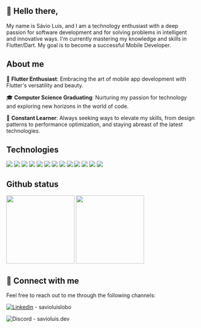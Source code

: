 ## 👋 Hello there,

My name is Sávio Luis, and I am a technology enthusiast with a deep passion for software development and for solving problems in intelligent and innovative ways.
I'm currently mastering my knowledge and skills in Flutter/Dart.
My goal is to become a successful Mobile Developer.

## About me

📱 **Flutter Enthusiast**: Embracing the art of mobile app development with Flutter's versatility and beauty.

🎓 **Computer Science Graduating**: Nurturing my passion for technology and exploring new horizons in the world of code.

🚀 **Constant Learner**: Always seeking ways to elevate my skills, from design patterns to performance optimization, and staying abreast of the latest technologies.

## Technologies

<div dir="auto">
  <img src="https://img.shields.io/badge/Flutter-02569B?style=for-the-badge&logo=flutter&logoColor=white" style="max-width: 100%">
  <img src="https://img.shields.io/badge/Dart-0175C2?style=for-the-badge&logo=dart&logoColor=white" style="max-width: 100%">
  <img src="https://img.shields.io/badge/Java-ED8B00?style=for-the-badge&logo=openjdk&logoColor=white" style="max-width: 100%">
  <img src="https://img.shields.io/badge/JavaScript-F7DF1E?style=for-the-badge&logo=javascript&logoColor=black" style="max-width: 100%">
  <img src="https://img.shields.io/badge/Kotlin-0095D5?&style=for-the-badge&logo=kotlin&logoColor=white" style="max-width: 100%">
  <img src="https://img.shields.io/badge/Android-3DDC84?style=for-the-badge&logo=android&logoColor=white" style="max-width: 100%">
  <img src="https://img.shields.io/badge/iOS-000000?style=for-the-badge&logo=ios&logoColor=white" style="max-width: 100%">
  <img src="https://img.shields.io/badge/Node.js-43853D?style=for-the-badge&logo=node.js&logoColor=white" style="max-width: 100%">
  <img src="https://img.shields.io/badge/MongoDB-4EA94B?style=for-the-badge&logo=mongodb&logoColor=white" style="max-width: 100%">
  <img src="https://img.shields.io/badge/MySQL-00000F?style=for-the-badge&logo=mysql&logoColor=white" style="max-width: 100%">
  <img src="https://img.shields.io/badge/GIT-E44C30?style=for-the-badge&logo=git&logoColor=white" style="max-width: 100%">
  <img src="https://img.shields.io/badge/GitHub-100000?style=for-the-badge&logo=github&logoColor=white" style="max-width: 100%">
  <img src="https://img.shields.io/badge/Visual_Studio_Code-0078D4?style=for-the-badge&logo=visual%20studio%20code&logoColor=white">
</a>

## Github status

<div dir="auto">
  <img height="180em" src="https://github-readme-stats.vercel.app/api?username=savioluis&show_icons=true&theme=transparent" data-canonical-src="https://github-readme-stats.vercel.app/api?username=savioluis&show_icons=true&theme=transparent" style="max-width: 100%;">
  <img height="180em" src="https://github-readme-stats.vercel.app/api/top-langs/?username=savioluis&hide_progress=true&theme=transparent" style="max-width: 100%;">
</a>

## 🎉 Connect with me

Feel free to reach out to me through the following channels:

[![Linkedin](https://img.shields.io/badge/LinkedIn-0077B5?style=for-the-badge&logo=linkedin&logoColor=white)](https://www.linkedin.com/in/savioluislobo) - savioluislobo

![Discord](https://img.shields.io/badge/Discord-7289DA?style=for-the-badge&logo=discord&logoColor=white) - savioluis.dev
